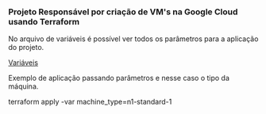 ### Projeto Responsável por criação de VM's na Google Cloud usando Terraform

No arquivo de variáveis é possível ver todos os parâmetros para a aplicação do projeto.


[Variáveis](variables.tf)

Exemplo de aplicação passando parâmetros e nesse caso o tipo da máquina.

terraform apply -var machine_type=n1-standard-1


